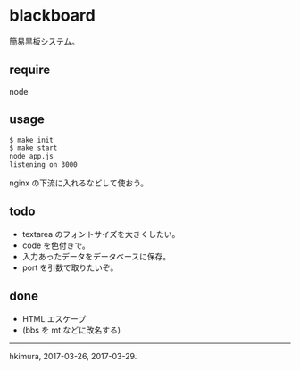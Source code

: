 # blackboard

簡易黒板システム。

## require

node

## usage

```sh
$ make init
$ make start
node app.js
listening on 3000
```

nginx の下流に入れるなどして使おう。

## todo

* textarea のフォントサイズを大きくしたい。
* code を色付きで。
* 入力あったデータをデータベースに保存。
* port を引数で取りたいぞ。

## done

* HTML エスケープ
* (bbs を mt などに改名する)

---
hkimura, 2017-03-26, 2017-03-29.
